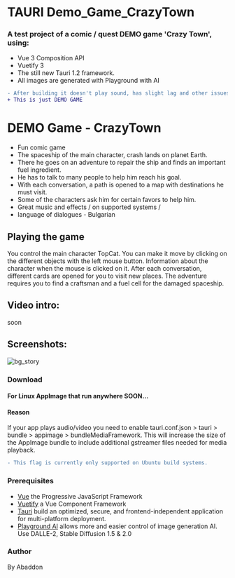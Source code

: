 # TAURI Demo_Game_CrazyTown

### A test project of a comic / quest DEMO game 'Crazy Town', using:
+ Vue 3 Composition API
+ Vuetify 3
+ The still new Tauri 1.2 framework.
+ All images are generated with Playground with AI

```diff
- After building it doesn't play sound, has slight lag and other issues on some systems/distros.
+ This is just DEMO GAME
```

# DEMO Game - CrazyTown
- Fun comic game
- The spaceship of the main character, crash lands on planet Earth.
- There he goes on an adventure to repair the ship and finds an important fuel ingredient.
- He has to talk to many people to help him reach his goal.
- With each conversation, a path is opened to a map with destinations he must visit.
- Some of the characters ask him for certain favors to help him.
- Great music and effects / on supported systems /
- language of dialogues - Bulgarian

## Playing the game
You control the main character TopCat. You can make it move by clicking on the different objects with the left mouse button.
Information about the character when the mouse is clicked on it.
After each conversation, different cards are opened for you to visit new places.
The adventure requires you to find a craftsman and a fuel cell for the damaged spaceship.

## Video intro:
soon

## Screenshots:
![bg_story](https://user-images.githubusercontent.com/51271834/201547805-ab13546c-1f7a-4124-bb5b-020196f78bb4.png)


### Download
#### For Linux AppImage that run anywhere SOON...
#### Reason
If your app plays audio/video you need to enable tauri.conf.json > tauri > bundle > appimage > bundleMediaFramework. This will increase the size of the AppImage bundle to include additional gstreamer files needed for media playback.
```diff
- This flag is currently only supported on Ubuntu build systems.
```

### Prerequisites
- [Vue](https://vuejs.org) the Progressive JavaScript Framework
- [Vuetify](https://vuetifyjs.com/en/) a Vue Component Framework
- [Tauri](https://tauri.app) build an optimized, secure, and frontend-independent application for multi-platform deployment.
- [Playground AI](https://playgroundai.com) allows more and easier control of image generation AI. Use DALLE-2, Stable Diffusion 1.5 & 2.0

### Author
By Abaddon
